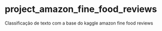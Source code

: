 # project_amazon_fine_food_reviews
Classificação de texto com a base do kaggle amazon fine food reviews
